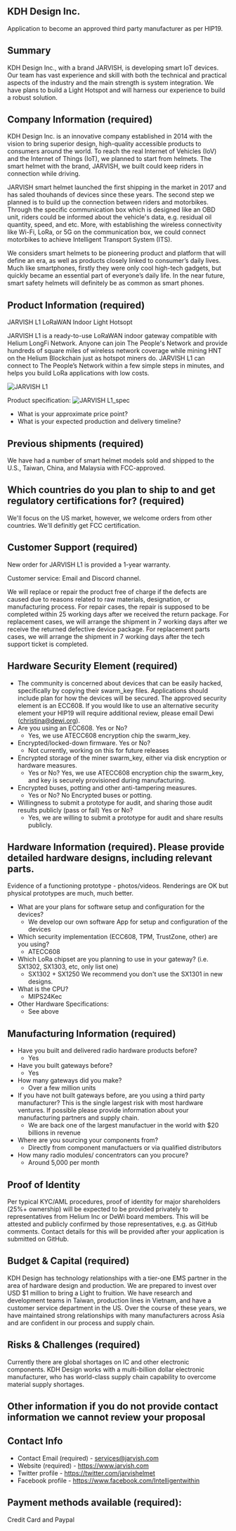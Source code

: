 ## KDH Design Inc. 

Application to become an approved third party manufacturer as per HIP19.

## Summary
KDH Design Inc., with  a brand JARVISH, is developing smart IoT devices. Our team has vast experience and skill with both the technical and practical aspects of the industry and the main strength is system integration. We have plans to build a Light Hotspot and will harness our experience to build a robust solution. 

## Company Information (required)
KDH Design Inc. is an innovative company established in 2014 with the vision to bring superior design, high-quality accessible  products to consumers around the world. To reach the real Internet of Vehicles (IoV) and the Internet of Things (IoT), we planned to start from helmets. The smart helmet with the brand, JARVISH, we built could keep riders in connection while driving.

JARVISH smart helmet  launched the first shipping in the market in 2017 and has saled thouhands of devices since these years. The second step we planned is to build up the connection between riders and motorbikes. Through the specific communication box which is designed like an OBD unit, riders could be informed about the vehicle's data, e.g. residual oil quantity, speed, and etc. More, with establishing the wireless connectivity like Wi-Fi, LoRa, or 5G on the communication box, we could connect motorbikes to achieve Intelligent Transport System (ITS).

We considers smart helmets to be pioneering product and platform that will define an era, as well as products closely linked to consumer’s daily lives. Much like smartphones, firstly they were only cool high-tech gadgets, but quickly became an essential part of everyone’s daily life. In the near future, smart safety helmets will definitely be as common as smart phones.

## Product Information (required)
JARVISH L1 LoRaWAN Indoor Light Hotsopt

JARVISH L1 is a ready-to-use LoRaWAN indoor gateway compatible with Helium LongFi Network. Anyone can join The People's Network and provide hundreds of square miles of wireless network coverage while mining HNT on the Helium Blockchain just as hotspot miners do. JARVISH L1 can connect to The People’s Network within a few simple steps in minutes, and helps you build LoRa applications with low costs.

![JARVISH L1](https://user-images.githubusercontent.com/22534769/159453687-0edb6269-0440-4ea5-850e-ca68d2775349.jpg)

Product specification:
![JARVISH L1_spec](https://user-images.githubusercontent.com/22534769/159457382-4b005b4d-08e7-4884-82df-66be914d9943.jpg)


* What is your approximate price point? 
* What is your expected production and delivery timeline? 

## Previous shipments (required)
We have had a number of smart helmet models sold and shipped to the U.S., Taiwan, China, and Malaysia with FCC-approved.

## Which countries do you plan to ship to and get regulatory certifications for? (required) 
We'll focus on the US market, however, we welcome orders from other countries. We'll definitly get FCC certification.

## Customer Support (required)
New order for JARVISH L1 is provided a 1-year warranty.

Customer service: Email and Discord channel.

We will replace or repair the product free of charge if the defects are caused due to reasons related to raw materials, designation, or manufacturing process. For repair cases, the repair is supposed to be completed within 25 working days after we received the return package. For replacement cases, we will arrange the shipment in 7 working days after we receive the returned defective device package. For replacement parts cases, we will arrange the shipment in 7 working days after the tech support ticket is completed.

## Hardware Security Element (required)
* The community is concerned about devices that can be easily hacked, specifically by copying their swarm_key files. Applications should include plan for how the devices will be secured. The approved security element is an ECC608. If you would like to use an alternative security element your HIP19 will require additional review, please email Dewi (christina@dewi.org).
* Are you using an ECC608. Yes or No? 
  * Yes, we use ATECC608 encryption chip the swarm_key.
* Encrypted/locked-down firmware. Yes or No? 
  * Not currently, working on this for future releases
* Encrypted storage of the miner swarm_key, either via disk encryption or hardware measures. 
  * Yes or No? Yes, we use ATECC608 encryption chip the swarm_key, and key is securely provisioned during manufacturing.
* Encrypted buses, potting and other anti-tampering measures. 
  * Yes or No? No Encrypted buses or potting.
* Willingness to submit a prototype for audit, and sharing those audit results publicly (pass or fail) Yes or No? 
  * Yes, we are willing to submit a prototype for audit and share results publicly.

## Hardware Information (required). Please provide detailed hardware designs, including relevant parts.
Evidence of a functioning prototype - photos/videos. Renderings are OK but physical prototypes are much, much better. 
* What are your plans for software setup and configuration for the devices?
  * We develop our own software App for setup and configuration of the devices
* Which security implementation (ECC608, TPM, TrustZone, other) are you using? 
  * ATECC608
* Which LoRa chipset are you planning to use in your gateway? (i.e. SX1302, SX1303, etc, only list one) 
  * SX1302 + SX1250
We recommend you don't use the SX1301 in new designs. 
* What is the CPU?
  * MIPS24Kec
* Other Hardware Specifications: 
  * See above

## Manufacturing Information (required)
* Have you built and delivered radio hardware products before? 
  * Yes
* Have you built gateways before? 
  * Yes
* How many gateways did you make? 
  * Over a few million units
* If you have not built gateways before, are you using a third party manufacturer? This is the single largest risk with most hardware ventures. If possible please provide information about your manufacturing partners and supply chain. 
  * We are back one of the largest manufactuer in the world with $20 billions in revenue 
* Where are you sourcing your components from? 
  * Directly from component manufactuers or via qualified distributors
* How many radio modules/ concentrators can you procure? 
  * Around 5,000 per month

## Proof of Identity
Per typical KYC/AML procedures, proof of identity for major shareholders (25%+ ownership) will be expected to be provided privately to representatives from Helium Inc or DeWi board members. This will be attested and publicly confirmed by those representatives, e.g. as GitHub comments. Contact details for this will be provided after your application is submitted on GitHub.


## Budget & Capital (required)
KDH Design has technology relationships with a tier-one EMS  partner in the area of hardware design and production. We are prepared to invest over USD $1 million to bring a Light to fruition. We have research and development teams in Taiwan,  production lines in Vietnam, and have a customer service department in the US. Over the course of these years, we have maintained strong relationships with many manufacturers across Asia and are confident in our process and supply chain.

## Risks & Challenges (required)
Currently there are global shortages on IC and other electronic components. KDH Design works with a multi-billion dollar electronic manufacturer, who has world-class supply chain capability to overcome material supply shortages.

## Other information if you do not provide contact information we cannot review your proposal
## Contact Info 
* Contact Email (required) - services@jarvish.com
* Website (required) - https://www.jarvish.com
* Twitter profile - https://twitter.com/jarvishelmet
* Facebook profile - https://www.facebook.com/Intelligentwithin


## Payment methods available (required):
Credit Card and Paypal
